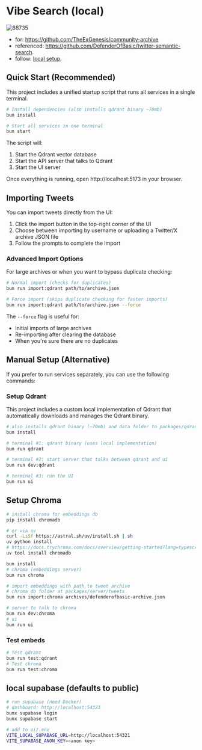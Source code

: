 # Vibe Search (local)

![88735](https://github.com/user-attachments/assets/b511ae6b-1c5e-47d9-8845-dd24f441f0d3)

- for: https://github.com/TheExGenesis/community-archive
- referenced: https://github.com/DefenderOfBasic/twitter-semantic-search.
- follow: [local setup](https://github.com/TheExGenesis/community-archive/blob/main/docs/local-setup.md). 


## Quick Start (Recommended)

This project includes a unified startup script that runs all services in a single terminal.

```bash
# Install dependencies (also installs qdrant binary ~70mb)
bun install

# Start all services in one terminal
bun start
```

The script will:
1. Start the Qdrant vector database
2. Start the API server that talks to Qdrant
3. Start the UI server

Once everything is running, open http://localhost:5173 in your browser.

## Importing Tweets

You can import tweets directly from the UI:

1. Click the import button in the top-right corner of the UI
2. Choose between importing by username or uploading a Twitter/X archive JSON file
3. Follow the prompts to complete the import

### Advanced Import Options

For large archives or when you want to bypass duplicate checking:

```bash
# Normal import (checks for duplicates)
bun run import:qdrant path/to/archive.json

# Force import (skips duplicate checking for faster imports)
bun run import:qdrant path/to/archive.json --force
```

The `--force` flag is useful for:
- Initial imports of large archives
- Re-importing after clearing the database
- When you're sure there are no duplicates

## Manual Setup (Alternative)

If you prefer to run services separately, you can use the following commands:

### Setup Qdrant

This project includes a custom local implementation of Qdrant that automatically downloads and manages the Qdrant binary.

```bash
# also installs qdrant binary (~70mb) and data folder to packages/qdrant-local/bin
bun install

# terminal #1: qdrant binary (uses local implementation)
bun run qdrant

# terminal #2: start server that talks between qdrant and ui
bun run dev:qdrant

# terminal #3: run the UI
bun run ui
```

## Setup Chroma

```bash
# install chroma for embeddings db
pip install chromadb

# or via uv
curl -LsSf https://astral.sh/uv/install.sh | sh
uv python install
# https://docs.trychroma.com/docs/overview/getting-started?lang=typescript
uv tool install chromadb
```

```bash
bun install
# chroma (embeddings server)
bun run chroma

# import embeddings with path to tweet archive
# chroma db folder at packages/server/tweets
bun run import:chroma archives/defenderofbasic-archive.json 

# server to talk to chroma
bun run dev:chroma
# ui
bun run ui

```

### Test embeds

```bash
# Test qdrant
bun run test:qdrant
# Test chroma
bun run test:chroma
```

## local supabase (defaults to public)

```bash
# run supabase (need Docker)
# dashboard: http://localhost:54323
bunx supabase login
bunx supabase start
```

```bash
# add to ui/.env
VITE_LOCAL_SUPABASE_URL=http://localhost:54321
VITE_SUPABASE_ANON_KEY=<anon key>
```
